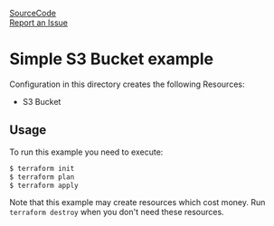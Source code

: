 [SourceCode](https://github.com/nclouds/terraform-aws-s3-bucket/tree/master/examples/simple)   
[Report an Issue](https://github.com/nclouds/terraform-aws-s3-bucket/issues)

# Simple S3 Bucket example

Configuration in this directory creates the following Resources:
- S3 Bucket

## Usage

To run this example you need to execute:

```bash
$ terraform init
$ terraform plan
$ terraform apply
```

Note that this example may create resources which cost money. Run `terraform destroy` when you don't need these resources.
